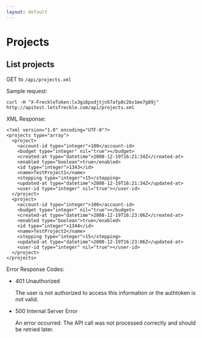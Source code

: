 ```yaml
---
layout: default
---
```

Projects
========

List projects
------------------

GET to `/api/projects.xml`

Sample request:

    curl -H "X-FreckleToken:lx3gi6pxdjtjn57afp8c2bv1me7g89j" http://apitest.letsfreckle.com/api/projects.xml

XML Response:

    <?xml version="1.0" encoding="UTF-8"?>
    <projects type="array">
      <project>
        <account-id type="integer">100</account-id>
        <budget type="integer" nil="true"></budget>
        <created-at type="datetime">2008-12-19T16:21:34Z</created-at>
        <enabled type="boolean">true</enabled>
        <id type="integer">1343</id>
        <name>TestProject1</name>
        <stepping type="integer">15</stepping>
        <updated-at type="datetime">2008-12-19T16:21:34Z</updated-at>
        <user-id type="integer" nil="true"></user-id>
      </project>
      <project>
        <account-id type="integer">100</account-id>
        <budget type="integer" nil="true"></budget>
        <created-at type="datetime">2008-12-19T16:23:06Z</created-at>
        <enabled type="boolean">true</enabled>
        <id type="integer">1344</id>
        <name>TestProject2</name>
        <stepping type="integer">15</stepping>
        <updated-at type="datetime">2008-12-19T16:23:06Z</updated-at>
        <user-id type="integer" nil="true"></user-id>
      </project>
    </projects>

Error Response Codes:

  * 401 Unauthorized

    The user is not authorized to access this information or the authtoken is not valid.

  * 500 Internal Server Error

    An error occurred. The API call was not processed correctly and should be retried later.

